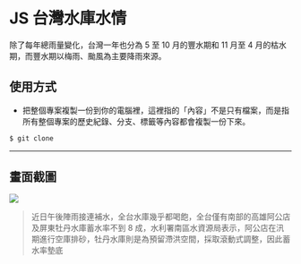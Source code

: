 # JS 台灣水庫水情

除了每年總雨量變化，台灣一年也分為 5 至 10 月的豐水期和 11 月至 4 月的枯水期，而豐水期以梅雨、颱風為主要降雨來源。

## 使用方式
- 把整個專案複製一份到你的電腦裡，這裡指的「內容」不是只有檔案，而是指所有整個專案的歷史紀錄、分支、標籤等內容都會複製一份下來。
```sh
$ git clone
```

----

## 畫面截圖
![](https://i.imgur.com/YCtTe7C.png)
> 近日午後陣雨接連補水，全台水庫幾乎都喝飽，全台僅有南部的高雄阿公店及屏東牡丹水庫蓄水率不到 8 成，水利署南區水資源局表示，阿公店在汛期進行空庫排砂，牡丹水庫則是為預留滯洪空間，採取滾動式調整，因此蓄水率墊底
